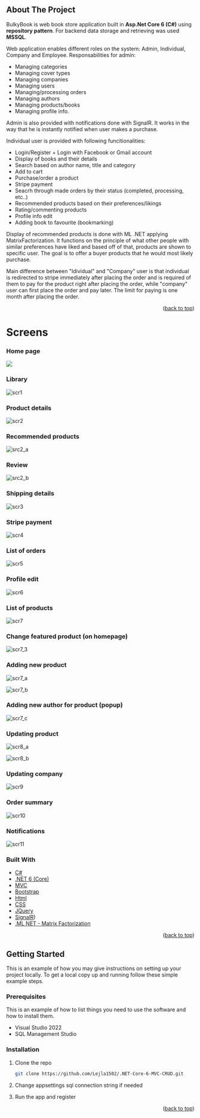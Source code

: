 ## About The Project

BulkyBook is web book store application built in **Asp.Net Core 6 (C#)** using **repository pattern**. For backend data storage and retrieving was used **MSSQL**.

Web application enables different roles on the system: Admin, Individual, Company and Employee.
Responsabilities for admin:
  - Managing categories
  - Managing cover types
  - Managing companies
  - Managing users
  - Managing/processing orders
  - Managing authors
  - Managing products/books
  - Managing profile info.

Admin is also provided with notifications done with SignalR. It works in the way that he is instantly notified when user makes a purchase.

Individual user is provided with following funcitionalities:
  - Login/Register + Login with Facebook or Gmail account
  - Display of books and their details
  - Search based on author name, title and category
  - Add to cart
  - Purchase/order a product
  - Stripe payment
  - Seacrh through made orders by their status (completed, processing, etc..)
  - Recommended products based on their preferences/likings
  - Rating/commenting products
  - Profile info edit
  - Adding book to favourite (bookmarking)

Display of recommended products is done with ML .NET applying MatrixFactorization. It functions on the principle of what other people with similar
preferences have liked and based off of that, products are shown to specific user. The goal is to offer a buyer products that he would most likely
purchase.

Main difference between "Idividual" and "Company" user is that individual is redirected to stripe immediately after placing the order and is required of them
to pay for the product right after placing the order, while "company" user can first place the order and pay later. The limit for paying is one month after 
placing the order.

<p align="right">(<a href="#top">back to top</a>)</p>

# Screens

### Home page
![](https://github.com/Lejla1502/.NET-Core-6-MVC-CRUD/blob/master/BulkyBookWeb/wwwroot/gif/Animation-2.gif)

### Library
![scr1](https://user-images.githubusercontent.com/22219433/183261040-9d36c922-9890-4602-8455-a233dccc5577.png)

### Product details
![scr2](https://user-images.githubusercontent.com/22219433/183261047-643b4ee7-1b76-4774-82f1-91ec9c2def7a.png)

### Recommended products
![src2_a](https://user-images.githubusercontent.com/22219433/184528878-1db10ee0-7aca-4f2a-820a-424c26df7d37.png)

### Review
![src2_b](https://user-images.githubusercontent.com/22219433/184528880-1592d3e4-c739-492f-92c3-e006a892ffcb.png)

### Shipping details
![scr3](https://user-images.githubusercontent.com/22219433/183261050-509d81a2-f5ca-42be-828b-23a00b305ce6.png)

### Stripe payment
![scr4](https://user-images.githubusercontent.com/22219433/183261055-e195a555-e6a6-4eae-b183-81fc32d17b96.png)

### List of orders
![scr5](https://user-images.githubusercontent.com/22219433/183261060-4a4e2fe6-1729-4fe4-85b4-bb7a5aef03ee.png)

### Profile edit
![scr6](https://user-images.githubusercontent.com/22219433/183261063-1b03187c-70f0-4296-ada7-256170bfa43b.png)

### List of products
![scr7](https://user-images.githubusercontent.com/22219433/185792103-a3dd3a64-43c8-49c6-a86c-de217f62bb5b.png)

### Change featured product (on homepage)
![scr7_3](https://user-images.githubusercontent.com/22219433/185786442-15fef71c-dd3d-4e20-a149-71f907ae4d9b.png)

### Adding new product
![scr7_a](https://user-images.githubusercontent.com/22219433/185207563-f1c528a1-0c94-419e-8ca9-0c9abab4d35a.png)

![scr7_b](https://user-images.githubusercontent.com/22219433/185207566-ee2cd510-9d48-4305-9d04-26ee2b6dff45.png)

### Adding new author for product (popup)
![scr7_c](https://user-images.githubusercontent.com/22219433/185207568-ab207b24-c7d3-4f88-b1d0-24c16f41e1bc.png)

### Updating product
![scr8_a](https://user-images.githubusercontent.com/22219433/183261405-c726d7dd-f939-4f04-b8aa-082fe124c07a.png)

![scr8_b](https://user-images.githubusercontent.com/22219433/183261406-97d91127-fa04-4ad4-91a7-13c68c1f1a62.png)

### Updating company

![scr9](https://user-images.githubusercontent.com/22219433/183261082-0160bd39-eebb-42da-afca-629e530dc01b.png)

### Order summary
![scr10](https://user-images.githubusercontent.com/22219433/183261086-e47d8e28-b34a-4318-b1ac-7aa072ff9a1a.png)

### Notifications
![scr11](https://user-images.githubusercontent.com/22219433/183261091-673b696d-8e4c-44d0-a42c-4cd218f141da.png)


### Built With

* [C#](https://docs.microsoft.com/en-us/dotnet/csharp/)
* [.NET 6 (Core)](https://dotnet.microsoft.com/en-us/download/dotnet/6.0)
* [MVC](https://developer.mozilla.org/en-US/docs/Glossary/MVC)
* [Bootstrap](https://getbootstrap.com)
* [Html](https://html.com/)
* [CSS](https://developer.mozilla.org/en-US/docs/Web/CSS)
* [JQuery](https://jquery.com)
* [SignalR](https://dotnet.microsoft.com/en-us/apps/aspnet/signalr))
* [.ML NET - Matrix Factorization](https://jquery.com)

<p align="right">(<a href="#top">back to top</a>)</p>

<!-- GETTING STARTED -->
## Getting Started

This is an example of how you may give instructions on setting up your project locally.
To get a local copy up and running follow these simple example steps.

### Prerequisites

This is an example of how to list things you need to use the software and how to install them.
* Visual Studio 2022
* SQL Management Studio


### Installation

1. Clone the repo
   ```sh
   git clone https://github.com/Lejla1502/.NET-Core-6-MVC-CRUD.git
   ```
2. Change appsettings sql connection string if needed
   
3. Run the app and register

<p align="right">(<a href="#top">back to top</a>)</p>



